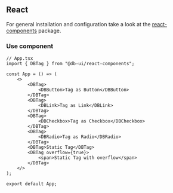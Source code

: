 <!--
SPDX-FileCopyrightText: 2025 DB Systel GmbH

SPDX-License-Identifier: Apache-2.0
-->

## React

For general installation and configuration take a look at the [react-components](https://www.npmjs.com/package/@db-ui/react-components) package.

### Use component

```tsx App.tsx
// App.tsx
import { DBTag } from "@db-ui/react-components";

const App = () => (
	<>
		<DBTag>
			<DBButton>Tag as Button</DBButton>
		</DBTag>
		<DBTag>
			<DBLink>Tag as Link</DBLink>
		</DBTag>
		<DBTag>
			<DBCheckbox>Tag as Checkbox</DBCheckbox>
		</DBTag>
		<DBTag>
			<DBRadio>Tag as Radio</DBRadio>
		</DBTag>
		<DBTag>Static Tag</DBTag>
		<DBTag overflow={true}>
			<span>Static Tag with overflow</span>
		</DBTag>
	</>
);

export default App;
```
